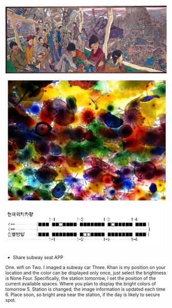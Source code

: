 ![line2](../Project_images/maincover.jpg?raw=true "Example Image")

![line22](../project_images/cover02.png?raw=true "Example Image")

![line22](../project_images/subway02.jpg?raw=true "subway02")

- Share subway seat APP 

One. wifi on 
Two. I imaged a subway car 
Three. Khan is my position on your location and the color can be displayed only once, just select the brightness is None 
Four. Specifically, the station tomorrow, I set the position of the current available spaces. Where you plan to display the bright colors of tomorrow 
5. Station is changed, the image information is updated each time 
6. Place soon, so bright area near the station, if the day is likely to secure spot.